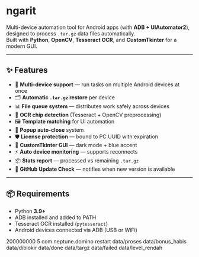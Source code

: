 # ngarit

Multi-device automation tool for Android apps (with **ADB + UIAutomator2**), designed to process `.tar.gz` data files automatically.  
Built with **Python**, **OpenCV**, **Tesseract OCR**, and **CustomTkinter** for a modern GUI.

---

## ✨ Features
- 🔄 **Multi-device support** — run tasks on multiple Android devices at once  
- 🗂️ **Automatic `.tar.gz` restore** per device  
- 📊 **File queue system** — distributes work safely across devices  
- 🎯 **OCR chip detection** (Tesseract + OpenCV preprocessing)  
- 🖼️ **Template matching** for UI automation  
- 🔔 **Popup auto-close** system  
- 🛡️ **License protection** — bound to PC UUID with expiration  
- 🎨 **CustomTkinter GUI** — dark mode + blue accent  
- ⚡ **Auto device monitoring** — supports reconnects  
- 📦 **Stats report** — processed vs remaining `.tar.gz`  
- 🚀 **GitHub Update Check** — notifies when new version is available  

---

## 📦 Requirements

- Python **3.9+**
- ADB installed and added to PATH
- Tesseract OCR installed (`pytesseract`)
- Android devices connected via ADB (USB or WiFi)


<config>
  <done>200000000</done>
  <tunggu>5</tunggu>
  <package>com.neptune.domino</package>
  <modrestart>restart</modrestart>
  <paths>
    <proses>data/proses</proses>
    <bonus_habis>data/bonus_habis</bonus_habis>
    <diblokir>data/diblokir</diblokir>
    <done>data/done</done>
    <targz>data/targz</targz>
    <failed>data/failed</failed>
    <level_rendah>data/level_rendah</level_rendah>
  </paths>
</config>
